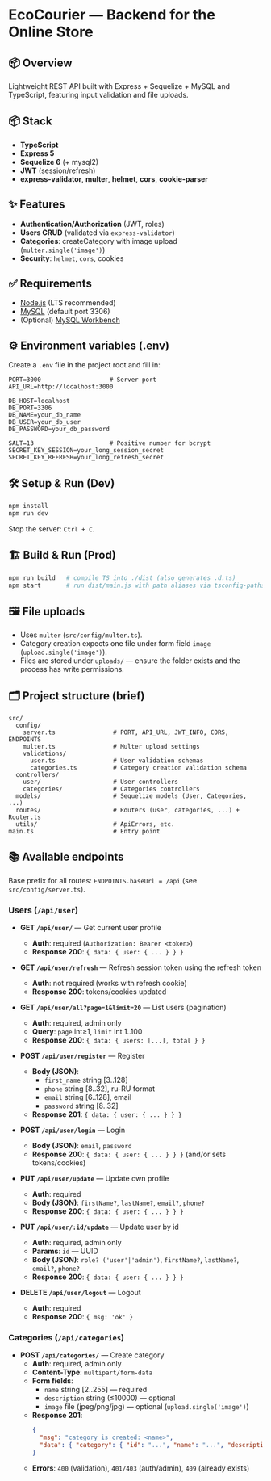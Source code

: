 # EcoCourier — Backend for the Online Store

## 📦 Overview
Lightweight REST API built with Express + Sequelize + MySQL and TypeScript, featuring input validation and file uploads.

## 📦 Stack
- **TypeScript**
- **Express 5**
- **Sequelize 6** (+ mysql2)
- **JWT** (session/refresh)
- **express-validator**, **multer**, **helmet**, **cors**, **cookie-parser**

## ✨ Features
- **Authentication/Authorization** (JWT, roles)
- **Users CRUD** (validated via `express-validator`)
- **Categories**: createCategory with image upload (`multer.single('image')`)
- **Security**: `helmet`, `cors`, cookies

## ✅ Requirements
- [Node.js](https://nodejs.org/) (LTS recommended)
- [MySQL](https://dev.mysql.com/downloads/installer/) (default port 3306)
- (Optional) [MySQL Workbench](https://www.mysql.com/products/workbench/)

## ⚙️ Environment variables (.env)
Create a `.env` file in the project root and fill in:

```dotenv
PORT=3000                   # Server port
API_URL=http://localhost:3000

DB_HOST=localhost
DB_PORT=3306
DB_NAME=your_db_name
DB_USER=your_db_user
DB_PASSWORD=your_db_password

SALT=13                     # Positive number for bcrypt
SECRET_KEY_SESSION=your_long_session_secret
SECRET_KEY_REFRESH=your_long_refresh_secret
```

## 🛠 Setup & Run (Dev)
```bash
npm install
npm run dev
```
Stop the server: `Ctrl + C`.

## 🏗 Build & Run (Prod)
```bash
npm run build   # compile TS into ./dist (also generates .d.ts)
npm start       # run dist/main.js with path aliases via tsconfig-paths/register
```

## 🖼 File uploads
- Uses `multer` (`src/config/multer.ts`).
- Category creation expects one file under form field `image` (`upload.single('image')`).
- Files are stored under `uploads/` — ensure the folder exists and the process has write permissions.

## 🗂 Project structure (brief)
```
src/
  config/
    server.ts                # PORT, API_URL, JWT_INFO, CORS, ENDPOINTS
    multer.ts                # Multer upload settings
    validations/
      user.ts                # User validation schemas
      categories.ts          # Category creation validation schema
  controllers/
    user/                    # User controllers
    categories/              # Categories controllers
  models/                    # Sequelize models (User, Categories, ...)
  routes/                    # Routers (user, categories, ...) + Router.ts
  utils/                     # ApiErrors, etc.
main.ts                      # Entry point
```

## 📚 Available endpoints
Base prefix for all routes: `ENDPOINTS.baseUrl = /api` (see `src/config/server.ts`).

### Users (`/api/user`)

- **GET `/api/user/`** — Get current user profile
  - **Auth**: required (`Authorization: Bearer <token>`)
  - **Response 200**: `{ data: { user: { ... } } }`

- **GET `/api/user/refresh`** — Refresh session token using the refresh token
  - **Auth**: not required (works with refresh cookie)
  - **Response 200**: tokens/cookies updated

- **GET `/api/user/all?page=1&limit=20`** — List users (pagination)
  - **Auth**: required, admin only
  - **Query**: `page` int≥1, `limit` int 1..100
  - **Response 200**: `{ data: { users: [...], total } }`

- **POST `/api/user/register`** — Register
  - **Body (JSON)**:
    - `first_name` string [3..128]
    - `phone` string [8..32], ru-RU format
    - `email` string [6..128], email
    - `password` string [8..32]
  - **Response 201**: `{ data: { user: { ... } } }`

- **POST `/api/user/login`** — Login
  - **Body (JSON)**: `email`, `password`
  - **Response 200**: `{ data: { user: { ... } } }` (and/or sets tokens/cookies)

- **PUT `/api/user/update`** — Update own profile
  - **Auth**: required
  - **Body (JSON)**: `firstName?`, `lastName?`, `email?`, `phone?`
  - **Response 200**: `{ data: { user: { ... } } }`

- **PUT `/api/user/:id/update`** — Update user by id
  - **Auth**: required, admin only
  - **Params**: `id` — UUID
  - **Body (JSON)**: `role? ('user'|'admin')`, `firstName?`, `lastName?`, `email?`, `phone?`
  - **Response 200**: `{ data: { user: { ... } } }`

- **DELETE `/api/user/logout`** — Logout
  - **Auth**: required
  - **Response 200**: `{ msg: 'ok' }`

### Categories (`/api/categories`)

- **POST `/api/categories/`** — Create category
  - **Auth**: required, admin only
  - **Content-Type**: `multipart/form-data`
  - **Form fields**:
    - `name` string [2..255] — required
    - `description` string (≤10000) — optional
    - `image` file (jpeg/png/jpg) — optional (`upload.single('image')`)
  - **Response 201**:
    ```json
    {
      "msg": "category is created: <name>",
      "data": { "category": { "id": "...", "name": "...", "description": "...", "image": "...", "createdAt": "..." } }
    }
    ```
  - **Errors**: `400` (validation), `401/403` (auth/admin), `409` (already exists)
